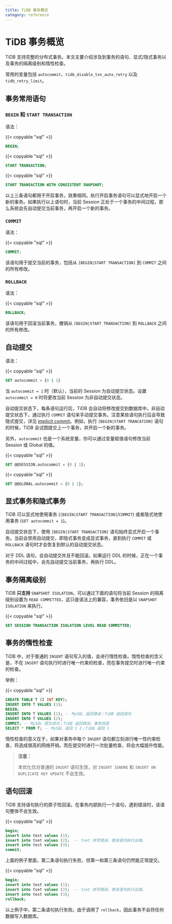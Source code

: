 ```yaml
---
title: TiDB 事务概览
category: reference
---
```


# TiDB 事务概览

TiDB 支持完整的分布式事务。本文主要介绍涉及到事务的语句、显式/隐式事务以及事务的隔离级别和惰性检查。

常用的变量包括 `autocommit`、`tidb_disable_txn_auto_retry` 以及 `tidb_retry_limit`。

## 事务常用语句

### `BEGIN` 和 `START TRANSACTION`

语法：

{{< copyable "sql" >}}

```sql
BEGIN;
```

{{< copyable "sql" >}}

```sql
START TRANSACTION;
```

{{< copyable "sql" >}}

```sql
START TRANSACTION WITH CONSISTENT SNAPSHOT;
```

以上三条语句都用于开启事务，效果相同。执行开启事务语句可以显式地开启一个新的事务。如果执行以上语句时，当前 Session 正处于一个事务的中间过程，那么系统会先自动提交当前事务，再开启一个新的事务。

### `COMMIT`

语法：

{{< copyable "sql" >}}

```sql
COMMIT;
```

该语句用于提交当前的事务，包括从 `[BEGIN|START TRANSACTION]` 到 `COMMIT` 之间的所有修改。

### `ROLLBACK`

语法：

{{< copyable "sql" >}}

```sql
ROLLBACK;
```

该语句用于回滚当前事务，撤销从 `[BEGIN|START TRANSACTION]` 到 `ROLLBACK` 之间的所有修改。

## 自动提交

语法：

{{< copyable "sql" >}}

```sql
SET autocommit = {0 | 1}
```

 当 `autocommit = 1` 时（默认），当前的 Session 为自动提交状态。设置 `autocommit = 0` 时将更改当前 Session 为非自动提交状态。

自动提交状态下，每条语句运行后，TiDB 会自动将修改提交到数据库中。非自动提交状态下，通过执行 `COMMIT` 语句来手动提交事务。注意某些语句执行后会导致隐式提交，详见 [implicit commit](https://dev.mysql.com/doc/refman/8.0/en/implicit-commit.html)。例如，执行 `[BEGIN|START TRANCATION]` 语句的时候，TiDB 会试图提交上一个事务，并开启一个新的事务。

另外，`autocommit` 也是一个系统变量，你可以通过变量赋值语句修改当前 Session 或 Global 的值。

{{< copyable "sql" >}}

```sql
SET @@SESSION.autocommit = {0 | 1};
```

{{< copyable "sql" >}}

```sql
SET @@GLOBAL.autocommit = {0 | 1};
```

## 显式事务和隐式事务

TiDB 可以显式地使用事务 (`[BEGIN|START TRANSACTION]`/`COMMIT`) 或者隐式地使用事务 (`SET autocommit = 1`)。

自动提交状态下，使用 `[BEGIN|START TRANSACTION]` 语句始终显式开启一个事务。当前会禁用自动提交，即隐式事务变成显式事务，直到执行 `COMMIT` 或 `ROLLBACK` 语句时才会恢复到默认的自动提交状态。

对于 DDL 语句，会自动提交并且不能回滚。如果运行 DDL 的时候，正在一个事务的中间过程中，会先自动提交当前事务，再执行 DDL。

## 事务隔离级别

TiDB **只支持** `SNAPSHOT ISOLATION`，可以通过下面的语句将当前 Session 的隔离级别设置为 `READ COMMITTED`，这只是语法上的兼容，事务依旧是以 `SNAPSHOT ISOLATION` 来执行。

{{< copyable "sql" >}}

```sql
SET SESSION TRANSACTION ISOLATION LEVEL READ COMMITTED;
```

## 事务的惰性检查

TiDB 中，对于普通的 `INSERT` 语句写入的值，会进行惰性检查。惰性检查的含义是，不在 `INSERT` 语句执行时进行唯一约束的检查，而在事务提交时进行唯一约束的检查。

举例：

{{< copyable "sql" >}}

```sql
CREATE TABLE T (I INT KEY);
INSERT INTO T VALUES (1);
BEGIN;
INSERT INTO T VALUES (1); -- MySQL 返回错误；TiDB 返回成功
INSERT INTO T VALUES (2);
COMMIT; -- MySQL 提交成功；TiDB 返回错误，事务回滚
SELECT * FROM T; -- MySQL 返回 1 2；TiDB 返回 1
```

惰性检查的意义在于，如果对事务中每个 `INSERT` 语句都立刻进行唯一性约束检查，将造成很高的网络开销。而在提交时进行一次批量检查，将会大幅提升性能。

> **注意：**
>
> 本优化仅对普通的 `INSERT` 语句生效，对 `INSERT IGNORE` 和 `INSERT ON DUPLICATE KEY UPDATE` 不会生效。

## 语句回滚

TiDB 支持语句执行的原子性回滚。在事务内部执行一个语句，遇到错误时，该语句整体不会生效。

{{< copyable "sql" >}}

```sql
begin;
insert into test values (1);
insert into tset values (2);  -- tset 拼写错误，使该语句执行出错。
insert into test values (3);
commit;
```

上面的例子里面，第二条语句执行失败，但第一和第三条语句仍然能正常提交。

{{< copyable "sql" >}}

```sql
begin;
insert into test values (1);
insert into tset values (2);  -- tset 拼写错误，使该语句执行出错。
insert into test values (3);
rollback;
```

以上例子中，第二条语句执行失败。由于调用了 `rollback`，因此事务不会将任何数据写入数据库。
